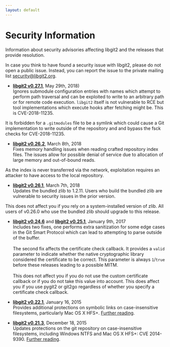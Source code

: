 ```yaml
---
layout: default
---
```


# Security Information

Information about security advisories affecting libgit2 and the releases that
provide resolution.

In case you think to have found a security issue with libgit2, please do not
open a public issue. Instead, you can report the issue to the private mailing
list [security@libgit2.org](mailto:security@libgit2.org).

 * **[libgit2 v0.27.1](https://github.com/libgit2/libgit2/releases/tag/v0.27.1)**, May 29th, 2018)  
Ignores submodule configuration entries with names which attempt to perform path
traversal and can be exploited to write to an arbitrary path or for remote code
execution. `libgit2` itself is not vulnerable to RCE but tool implementations
which execute hooks after fetching might be. This is CVE-2018-11235.

 It is forbidden for a `.gitmodules` file to be a symlink which could cause a Git
implementation to write outside of the repository and and bypass the fsck checks
for CVE-2018-11235.

 * **[libgit2 v0.26.2](https://github.com/libgit2/libgit2/releases/tag/v0.26.2)**, March 8th, 2018  
Fixes memory handling issues when reading crafted repository index files. The
issues allow for possible denial of service due to allocation of large memory
and out-of-bound reads.

 As the index is never transferred via the network, exploitation requires an
attacker to have access to the local repository.

 * **[libgit2 v0.26.1](https://github.com/libgit2/libgit2/releases/tag/v0.26.1)**, March 7th, 2018  
Updates the bundled zlib to 1.2.11. Users who build the bundled zlib are
vulnerable to security issues in the prior version.

 This does not affect you if you rely on a system-installed version of zlib. All
users of v0.26.0 who use the bundled zlib should upgrade to this release.

* **[libgit2 v0.24.6](https://github.com/libgit2/libgit2/releases/tag/v0.24.6)** and **[libgit2 v0.25.1](https://github.com/libgit2/libgit2/releases/tag/v0.25.1)**, January 9th, 2017  
Includes two fixes, one performs extra sanitization for some edge cases in
the Git Smart Protocol which can lead to attempting to parse outside of the
buffer.<br><br>
The second fix affects the certificate check callback. It provides a `valid`
parameter to indicate whether the native cryptographic library considered the
certificate to be correct. This parameter is always `1`/`true` before these
releases leading to a possible MITM.<br><br>
This does not affect you if you do not use the custom certificate callback
or if you do not take this value into account. This does affect you if
you use pygit2 or git2go regardless of whether you specify a certificate
check callback.

* **[libgit2 v0.22.1](https://github.com/libgit2/libgit2/releases/tag/v0.22.1)**, January 16, 2015  
Provides additional protections on symbolic links on case-insensitive
filesystems, particularly Mac OS X HFS+.
[Further reading](http://www.edwardthomson.com/blog/another-libgit2-security-update.html).

* **[libgit2 v0.21.3](https://github.com/libgit2/libgit2/releases/tag/v0.21.3)**, December 18, 2015  
Updates protections on the git repository on case-insensitive filesystems,
including Windows NTFS and Mac OS X HFS+: CVE 2014-9390.
[Further reading](https://git-blame.blogspot.co.uk/2014/12/git-1856-195-205-214-and-221-and.html).

